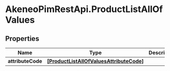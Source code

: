 # AkeneoPimRestApi.ProductListAllOfValues

## Properties

Name | Type | Description | Notes
------------ | ------------- | ------------- | -------------
**attributeCode** | [**[ProductListAllOfValuesAttributeCode]**](ProductListAllOfValuesAttributeCode.md) |  | [optional] 


